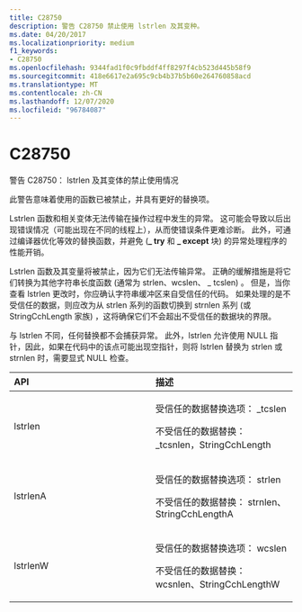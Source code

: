 ```yaml
---
title: C28750
description: 警告 C28750 禁止使用 lstrlen 及其变种。
ms.date: 04/20/2017
ms.localizationpriority: medium
f1_keywords:
- C28750
ms.openlocfilehash: 9344fad1f0c9fbddf4ff8297f4cb523d445b58f9
ms.sourcegitcommit: 418e6617e2a695c9cb4b37b5b60e264760858acd
ms.translationtype: MT
ms.contentlocale: zh-CN
ms.lasthandoff: 12/07/2020
ms.locfileid: "96784087"
---
```

# <a name="c28750"></a>C28750


警告 C28750： lstrlen 及其变体的禁止使用情况

此警告意味着使用的函数已被禁止，并具有更好的替换项。

Lstrlen 函数和相关变体无法传输在操作过程中发生的异常。 这可能会导致以后出现错误情况（可能出现在不同的线程上），从而使错误条件更难诊断。 此外，可通过编译器优化等效的替换函数，并避免 (**\_ try** 和 **\_ except** 块) 的异常处理程序的性能开销。

Lstrlen 函数及其变量将被禁止，因为它们无法传输异常。 正确的缓解措施是将它们转换为其他字符串长度函数 (通常为 strlen、wcslen、 \_ tcslen) 。 但是，当你查看 lstrlen 更改时，你应确认字符串缓冲区来自受信任的代码。 如果处理的是不受信任的数据，则应改为从 strlen 系列的函数切换到 strnlen 系列 (或 StringCchLength 家族) ，这将确保它们不会超出不受信任的数据块的界限。

与 lstrlen 不同，任何替换都不会捕获异常。 此外，lstrlen 允许使用 NULL 指针，因此，如果在代码中的该点可能出现空指针，则将 lstrlen 替换为 strlen 或 strnlen 时，需要显式 NULL 检查。

<table>
<colgroup>
<col width="50%" />
<col width="50%" />
</colgroup>
<thead>
<tr class="header">
<th align="left">API</th>
<th align="left">描述</th>
</tr>
</thead>
<tbody>
<tr class="odd">
<td align="left"><p><span id="lstrlen"></span><span id="LSTRLEN"></span>lstrlen</p></td>
<td align="left"><p>受信任的数据替换选项： _tcslen</p>
<p>不受信任的数据替换： _tcsnlen，StringCchLength</p></td>
</tr>
<tr class="even">
<td align="left"><p><span id="lstrlenA"></span><span id="lstrlena"></span><span id="LSTRLENA"></span>lstrlenA</p></td>
<td align="left"><p>受信任的数据替换选项： strlen</p>
<p>不受信任的数据替换： strnlen、StringCchLengthA</p></td>
</tr>
<tr class="odd">
<td align="left"><p><span id="lstrlenW"></span><span id="lstrlenw"></span><span id="LSTRLENW"></span>lstrlenW</p></td>
<td align="left"><p>受信任的数据替换选项： wcslen</p>
<p>不受信任的数据替换： wcsnlen、StringCchLengthW</p></td>
</tr>
</tbody>
</table>

 

 

 





